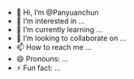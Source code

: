 - 👋 Hi, I’m @Panyuanchun
- 👀 I’m interested in ...
- 🌱 I’m currently learning ...
- 💞️ I’m looking to collaborate on ...
- 📫 How to reach me ...
- 😄 Pronouns: ...
- ⚡ Fun fact: ...

<!---
Panyuanchun/Panyuanchun is a ✨ special ✨ repository because its `README.md` (this file) appears on your GitHub profile.
You can click the Preview link to take a look at your changes.
--->
